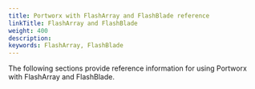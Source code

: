 ```yaml
---
title: Portworx with FlashArray and FlashBlade reference
linkTitle: FlashArray and FlashBlade
weight: 400
description: 
keywords: FlashArray, FlashBlade
---
```

The following sections provide reference information for using Portworx with FlashArray and FlashBlade.